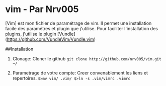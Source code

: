 # vim - Par Nrv005

[Vim] est mon fichier de paramétrage de vim. Il permet une installation facile des paramétres et plugin que j'utilise. Pour faciliter l'installation des plugins, j'utilise le plugin [Vundle] (https://github.com/VundleVim/Vundle.vim)

##Installation
1. Clonage:
Cloner le github
`git clone http://github.com/nrv005/vim.git ~/`

2. Parametrage de votre compte:
Creer convenablement les liens et repertoires.
`$>mv vim/ .vim/
$>ln -s .vim/vimrc .vimrc`
